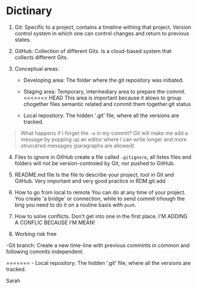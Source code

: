 # Dictinary

1. Git: Specific to a project, contains a timeline withing that project. Version control system in which one can control changes and return to previous states.

2. GitHub: Collection of different Gits. Is a cloud-based system that collects different Gits.

3. Conceptual areas:
    - Developing area: The folder where the git repository was initiated.
    
    - Staging area: Temporary, intermediary area to prepare the commit.
<<<<<<< HEAD
    This area is important because it alows to group chogether files semantic related and commit them together.git status

    - Local repository: The hidden '.git' file, where all the versions are tracked.

> What happens if I forget the `-m` in my commit?
Git will make me add a message by popping up an editor where I can write longer and more strucutred messages (paragraphs are allowed)

4. Files to ignore in GitHub
create a file called `.gitignore`, all listes files and folders will not be version-controled by Git, nor pushed to GitHub.

5. README.md file
Is the file to describe your project, tool in Git and GitHub. Very important and very good practice in RDM.git add

6. How to go from local to remote
You can do at any time of your project. You create 'a bridge' or connection, while to send commit trhough the brig you need to do it on a routine basis with `push`.

7. How to solve conflicts. 
Don't get into one in the first place.
I'M ADDING A CONFLIC BECAUSE I'M MEAN!

8. Working risk free

-Git branch: Create a new time-line with previous commints in common and following commits independent.
 
=======    - Local repository: The hidden '.git' file, where all the versions are tracked.


Sarah